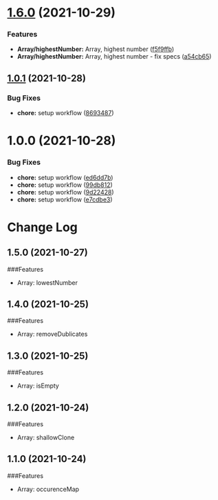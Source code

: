 # [1.6.0](https://github.com/martinkr/onelinecode/compare/v1.5.5...v1.6.0) (2021-10-29)


### Features

* **Array/highestNumber:** Array, highest number ([f5f9ffb](https://github.com/martinkr/onelinecode/commit/f5f9ffb04ce3b24b232aa927bd439f66b8f00293))
* **Array/highestNumber:** Array, highest number - fix specs ([a54cb65](https://github.com/martinkr/onelinecode/commit/a54cb65acad079f1cd7948b72f846685480c8495))

## [1.0.1](https://github.com/martinkr/onelinecode/compare/v1.0.0...v1.0.1) (2021-10-28)


### Bug Fixes

* **chore:** setup workflow ([8693487](https://github.com/martinkr/onelinecode/commit/8693487eb1b382d79ff9fc061f6f476ab40b3bb8))

# 1.0.0 (2021-10-28)


### Bug Fixes

* **chore:** setup workflow ([ed6dd7b](https://github.com/martinkr/onelinecode/commit/ed6dd7b783c4b5f80ef839108e29dfcfb12becf6))
* **chore:** setup workflow ([99db812](https://github.com/martinkr/onelinecode/commit/99db812919dfd3cf3a22c9656d4f55cf24fb53de))
* **chore:** setup workflow ([9d22428](https://github.com/martinkr/onelinecode/commit/9d2242810d26b8cc1e7c4f7c48a7dd26213a805e))
* **chore:** setup workflow ([e7cdbe3](https://github.com/martinkr/onelinecode/commit/e7cdbe39d8a3af07047edad8944121e5bdf12695))

# Change Log

## 1.5.0 (2021-10-27)
###Features
* Array: lowestNumber
## 1.4.0 (2021-10-25)
###Features
* Array: removeDublicates
## 1.3.0 (2021-10-25)
###Features
* Array: isEmpty
## 1.2.0 (2021-10-24)
###Features
* Array: shallowClone
## 1.1.0 (2021-10-24)
###Features
* Array: occurenceMap

